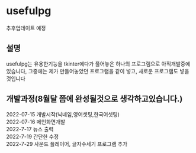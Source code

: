 # usefulpg
추후업데이트 예정 

설명
-----------------

usefulpg는 유용한기능을 tkinter에다가 풀어놓은 하나의 프로그램으로 아직개발중에있습니다,
그중에는 제가 만들어놓았던 프로그램을 같이 넣고, 새로운 프로그램도 넣을것입니다

개발과정(8월달 쯤에 완성될것으로 생각하고있습니다.)
-----------------
2022-07-15 개발시작(닉네임,영어셋팅,한국어셋팅)<br>
2022-07-16 메인화면개발<br>
2022-7-17 뉴스 출력<br>
2022-7-19 간단한 수정<br>
2022-7-29 사운드 플레이어, 글자수세기 프로그램 추가<br>

